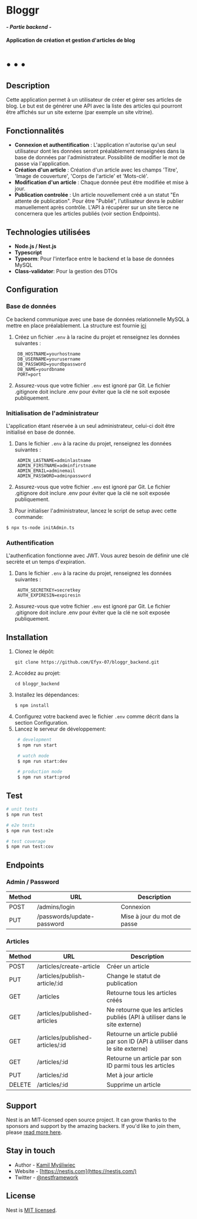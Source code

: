 # Bloggr

#### _- Partie backend -_

#### Application de création et gestion d'articles de blog

# • • •

## Description

Cette application permet à un utilisateur de créer et gérer ses articles de blog. Le but est de générer une API avec la liste des articles qui pourront être affichés sur un site externe (par exemple un site vitrine).

## Fonctionnalités

- **Connexion et authentification** : L'application n'autorise qu'un seul utilisateur dont les données seront préalablement renseignées dans la base de données par l'administrateur. Possibilité de modifier le mot de passe via l'application.
- **Création d'un article** : Création d'un article avec les champs 'Titre', 'Image de couverture', 'Corps de l'article' et 'Mots-clé'.
- **Modification d'un article** : Chaque donnée peut être modifiée et mise à jour.
- **Publication controlée** : Un article nouvellement créé a un statut "En attente de publication". Pour être "Publié", l'utilisateur devra le publier manuellement après contrôle. L'API à récupérer sur un site tierce ne concernera que les articles publiés (voir section Endpoints).

## Technologies utilisées

- **Node.js / Nest.js**
- **Typescript**
- **Typeorm**: Pour l'interface entre le backend et la base de données MySQL
- **Class-validator**: Pour la gestion des DTOs

## Configuration

### Base de données

Ce backend communique avec une base de données relationnelle MySQL à mettre en place préalablement. La structure est fournie [ici](https://github.com/Efyx-07/bloggr_backend/blob/publication/bloggr.db.sql)

1. Créez un fichier `.env` à la racine du projet et renseignez les données suivantes :
   ```plaintext
    DB_HOSTNAME=yourhostname
    DB_USERNAME=yourusername
    DB_PASSWORD=yourdbpassword
    DB_NAME=yourdbname
    PORT=port
   ```
2. Assurez-vous que votre fichier `.env` est ignoré par Git. Le fichier .gitignore doit inclure .env pour éviter que la clé ne soit exposée publiquement.

### Initialisation de l'administrateur

L'application étant réservée à un seul administrateur, celui-ci doit être initialisé en base de donnée.

1. Dans le fichier `.env` à la racine du projet, renseignez les données suivantes :
   ```plaintext
    ADMIN_LASTNAME=adminlastname
    ADMIN_FIRSTNAME=adminfirstname
    ADMIN_EMAIL=adminemail
    ADMIN_PASSWORD=adminpassword
   ```
2. Assurez-vous que votre fichier `.env` est ignoré par Git. Le fichier .gitignore doit inclure .env pour éviter que la clé ne soit exposée publiquement.

3. Pour initialiser l'administrateur, lancez le script de setup avec cette commande: 
```bash
$ npx ts-node initAdmin.ts
```

### Authentification

L'authenfication fonctionne avec JWT. Vous aurez besoin de définir une clé secrète et un temps d'expiration.

1. Dans le fichier `.env` à la racine du projet, renseignez les données suivantes :
   ```plaintext
    AUTH_SECRETKEY=secretkey
    AUTH_EXPIRESIN=expiresin
   ```
2. Assurez-vous que votre fichier `.env` est ignoré par Git. Le fichier .gitignore doit inclure .env pour éviter que la clé ne soit exposée publiquement.


## Installation

1. Clonez le dépôt:
   ```plaintext
   git clone https://github.com/Efyx-07/bloggr_backend.git
   ```
2. Accédez au projet:
   ```plaintext
   cd bloggr_backend
   ```
3. Installez les dépendances:
   ```plaintext
   $ npm install
   ```
4. Configurez votre backend avec le fichier `.env` comme décrit dans la section Configuration.
5. Lancez le serveur de développement:
   ```bash
    # development
    $ npm run start

    # watch mode
    $ npm run start:dev

    # production mode
    $ npm run start:prod
    ```

## Test

```bash
# unit tests
$ npm run test

# e2e tests
$ npm run test:e2e

# test coverage
$ npm run test:cov
```
## Endpoints

### Admin / Password
| **Method** | **URL**                      | **Description**       |
|------------|------------------------------|-----------------------|
| POST       | /admins/login                | Connexion             |
| PUT        | /passwords/update-password   | Mise à jour du mot de passe|

### Articles
| **Method** | **URL**                      | **Description**                      |
|------------|------------------------------|--------------------------------------|
| POST       | /articles/create-article     | Créer un article                     |
| PUT        | /articles/publish-article/:id| Change le statut de publication      |
| GET        | /articles                    | Retourne tous les articles créés     |
| GET        | /articles/published-articles | Ne retourne que les articles publiés (API à utiliser dans le site externe)|
| GET        | /articles/published-articles/:id | Retourne un article publié par son ID (API à utiliser dans le site externe)|
| GET        | /articles/:id                | Retourne un article par son ID parmi tous les articles|
| PUT        | /articles/:id                | Met à jour article                    |
| DELETE     | /articles/:id                | Supprime un article                   |


## Support

Nest is an MIT-licensed open source project. It can grow thanks to the sponsors and support by the amazing backers. If you'd like to join them, please [read more here](https://docs.nestjs.com/support).

## Stay in touch

- Author - [Kamil Myśliwiec](https://kamilmysliwiec.com)
- Website - [https://nestjs.com](https://nestjs.com/)
- Twitter - [@nestframework](https://twitter.com/nestframework)

## License

Nest is [MIT licensed](LICENSE).
